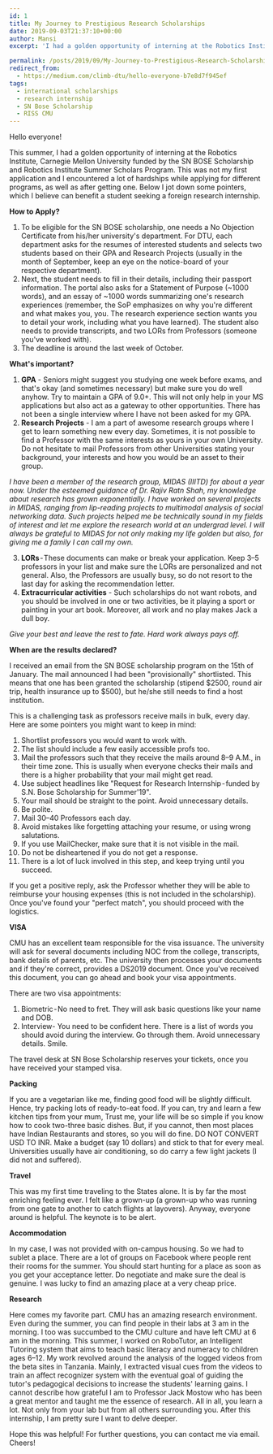 ```yaml
---
id: 1
title: My Journey to Prestigious Research Scholarships
date: 2019-09-03T21:37:10+00:00
author: Mansi
excerpt: 'I had a golden opportunity of interning at the Robotics Institute, Carnegie Mellon University funded by the SN BOSE Scholarship and Robotics Institute Summer Scholars Program. This was not my first application and I encountered a lot of hardships while applying for different programs, as well as after getting one. Below I jot down some pointers, which I believe can benefit a student seeking a foreign research internship.'

permalink: /posts/2019/09/My-Journey-to-Prestigious-Research-Scholarships// 
redirect_from:
  - https://medium.com/climb-dtu/hello-everyone-b7e8d7f945ef
tags:
  - international scholarships
  - research internship
  - SN Bose Scholarship
  - RISS CMU
---
```


Hello everyone!

This summer, I had a golden opportunity of interning at the Robotics Institute, Carnegie Mellon University funded by the SN BOSE Scholarship and Robotics Institute Summer Scholars Program. This was not my first application and I encountered a lot of hardships while applying for different programs, as well as after getting one. Below I jot down some pointers, which I believe can benefit a student seeking a foreign research internship.

<b>How to Apply? </b>
 
1. To be eligible for the SN BOSE scholarship, one needs a No Objection Certificate from his/her university's department. For DTU, each department asks for the resumes of interested students and selects two students based on their GPA and Research Projects (usually in the month of September, keep an eye on the notice-board of your respective department).
2. Next, the student needs to fill in their details, including their passport information. The portal also asks for a Statement of Purpose (~1000 words), and an essay of ~1000 words summarizing one's research experiences (remember, the SoP emphasizes on why you're different and what makes you, you. The research experience section wants you to detail your work, including what you have learned). The student also needs to provide transcripts, and two LORs from Professors (someone you've worked with).
3. The deadline is around the last week of October.

<b>What's important? </b>
1. <b>GPA</b> - Seniors might suggest you studying one week before exams, and that's okay (and sometimes necessary) but make sure you do well anyhow. Try to maintain a GPA of 9.0+. This will not only help in your MS applications but also act as a gateway to other opportunities. There has not been a single interview where I have not been asked for my GPA.
2. <b>Research Projects</b> - I am a part of awesome research groups where I get to learn something new every day. Sometimes, it is not possible to find a Professor with the same interests as yours in your own University. Do not hesitate to mail Professors from other Universities stating your background, your interests and how you would be an asset to their group.

<i>I have been a member of the research group, MIDAS (IIITD) for about a year now. Under the esteemed guidance of Dr. Rajiv Ratn Shah, my knowledge about research has grown exponentially. I have worked on several projects in MIDAS, ranging from lip-reading projects to multimodal analysis of social networking data. Such projects helped me be technically sound in my fields of interest and let me explore the research world at an undergrad level. I will always be grateful to MIDAS for not only making my life golden but also, for giving me a family I can call my own. </i>
  
3. <b>LORs</b> - These documents can make or break your application. Keep 3–5 professors in your list and make sure the LORs are personalized and not general. Also, the Professors are usually busy, so do not resort to the last day for asking the recommendation letter.
4. <b>Extracurricular activities</b> - Such scholarships do not want robots, and you should be involved in one or two activities, be it playing a sport or painting in your art book. Moreover, all work and no play makes Jack a dull boy.


<i>Give your best and leave the rest to fate. Hard work always pays off. </i>

<b>When are the results declared? </b>

I received an email from the SN BOSE scholarship program on the 15th of January. The mail announced I had been "provisionally" shortlisted. This means that one has been granted the scholarship (stipend $2500, round air trip, health insurance up to $500), but he/she still needs to find a host institution.

This is a challenging task as professors receive mails in bulk, every day.
Here are some pointers you might want to keep in mind:
1. Shortlist professors you would want to work with.
2. The list should include a few easily accessible profs too.
3. Mail the professors such that they receive the mails around 8–9 A.M., in their time zone. This is usually when everyone checks their mails and there is a higher probability that your mail might get read.
4. Use subject headlines like "Request for Research Internship - funded by S.N. Bose Scholarship for Summer'19".
5. Your mail should be straight to the point. Avoid unnecessary details.
6. Be polite.
7. Mail 30–40 Professors each day.
8. Avoid mistakes like forgetting attaching your resume, or using wrong salutations.
9. If you use MailChecker, make sure that it is not visible in the mail.
10. Do not be disheartened if you do not get a response.
11. There is a lot of luck involved in this step, and keep trying until you succeed.

If you get a positive reply, ask the Professor whether they will be able to reimburse your housing expenses (this is not included in the scholarship). Once you've found your "perfect match", you should proceed with the logistics.

<b>VISA</b>

CMU has an excellent team responsible for the visa issuance. The university will ask for several documents including NOC from the college, transcripts, bank details of parents, etc. The university then processes your documents and if they're correct, provides a DS2019 document. Once you've received this document, you can go ahead and book your visa appointments.

There are two visa appointments:
1. Biometric - No need to fret. They will ask basic questions like your name and DOB.
2. Interview- You need to be confident here. There is a list of words you should avoid during the interview. Go through them. Avoid unnecessary details. Smile.

The travel desk at SN Bose Scholarship reserves your tickets, once you have received your stamped visa.

<b>Packing</b>

If you are a vegetarian like me, finding good food will be slightly difficult. Hence, try packing lots of ready-to-eat food. If you can, try and learn a few kitchen tips from your mum, Trust me, your life will be so simple if you know how to cook two-three basic dishes. But, if you cannot, then most places have Indian Restaurants and stores, so you will do fine. DO NOT CONVERT USD TO INR. Make a budget (say 10 dollars) and stick to that for every meal. Universities usually have air conditioning, so do carry a few light jackets (I did not and suffered).

<b>Travel</b>

This was my first time traveling to the States alone. It is by far the most enriching feeling ever. I felt like a grown-up (a grown-up who was running from one gate to another to catch flights at layovers). Anyway, everyone around is helpful. The keynote is to be alert.

<b>Accommodation</b>

In my case, I was not provided with on-campus housing. So we had to sublet a place. There are a lot of groups on Facebook where people rent their rooms for the summer. You should start hunting for a place as soon as you get your acceptance letter. Do negotiate and make sure the deal is genuine. I was lucky to find an amazing place at a very cheap price.

<b>Research</b>

Here comes my favorite part.
CMU has an amazing research environment. Even during the summer, you can find people in their labs at 3 am in the morning. I too was succumbed to the CMU culture and have left CMU at 6 am in the morning. This summer, I worked on RoboTutor, an Intelligent Tutoring system that aims to teach basic literacy and numeracy to children ages 6–12. My work revolved around the analysis of the logged videos from the beta sites in Tanzania. Mainly, I extracted visual cues from the videos to train an affect recognizer system with the eventual goal of guiding the tutor's pedagogical decisions to increase the students' learning gains. I cannot describe how grateful I am to Professor Jack Mostow who has been a great mentor and taught me the essence of research. All in all, you learn a lot. Not only from your lab but from all others surrounding you.
After this internship, I am pretty sure I want to delve deeper.


Hope this was helpful!
For further questions, you can contact me via email. Cheers!
